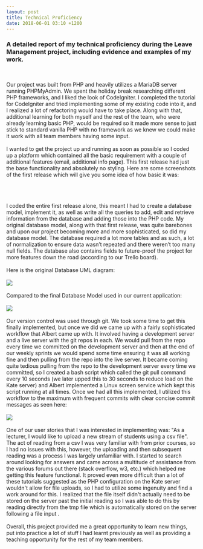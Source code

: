```yaml
---
layout: post
title: Technical Proficiency
date: 2018-06-01 03:10 +1200
---
```


<h3>A detailed report of my technical proficiency during the Leave Management project, including evidence and examples of my work.</h3>
<br />

Our project was built from PHP and heavily utilizes a MariaDB server running PHPMyAdmin. We spent the holiday break researching different PHP frameworks, and I liked the look of CodeIgniter. I completed the tutorial for CodeIgniter and tried implementing some of my existing code into it, and I realized a lot of refactoring would have to take place. Along with that, additional learning for both myself and the rest of the team, who were already learning basic PHP, would be required so it made more sense to just stick to standard vanilla PHP with no framework as we knew we could make it work with all team members having some input.<br /><br />
I wanted to get the project up and running as soon as possible so I coded up a platform which contained all the basic requirement with a couple of additional features (email, additional info page). This first release had just the base functionality and absolutely no styling. Here are some screenshots of the first release which will give you some idea of how basic it was:<br /><br />
<blockquote class="imgur-embed-pub" lang="en" data-id="a/O1Shzg5"><a href="//imgur.com/O1Shzg5"></a></blockquote><script async src="//s.imgur.com/min/embed.js" charset="utf-8"></script><br /><br />
I coded the entire first release alone, this meant I had to create a database model, implement it, as well as write all the queries to add, edit and retrieve information from the database and adding those into the PHP code. My original database model, along with that first release, was quite barebones and upon our project becoming more and more sophisticated, so did my database model. The database required a lot more tables and as such, a lot of normalization to ensure data wasn’t repeated and there weren’t too many null fields. The database also contains fields  to future-proof the project for more features down the road (according to our Trello board).<br /><br />
Here is the original Database UML diagram:<br /><br />
<img src="https://i.imgur.com/Q4XTEft.png"><br /><br />
Compared to the final Database Model used in our current application:<br /><br />
<img src="https://i.imgur.com/NSN2mKL.png"><br /><br />
Our version control was used through git. We took some time to get this finally implemented, but once we did we came up with a fairly sophisticated workflow that Albert came up with. It involved having a development server and a live server with the git repos in each. We would pull from the repo every time we committed on the development server and then at the end of our weekly sprints we would spend some time ensuring it was all working fine and then pulling from the repo into the live server. It became coming quite tedious pulling from the repo to the development server every time we committed, so I created a bash script which called the git pull command every 10 seconds (we later upped this to 30 seconds to reduce load on the Kate server) and Albert implemented a Linux screen service which kept this script running at all times. Once we had all this implemented, I utilized this workflow to the maximum with frequent commits with clear concise commit messages as seen here:<br /><br />
<img src="https://i.imgur.com/GzeETpR.png"><br /><br />
One of our user stories that I was interested in implementing was: "As a lecturer, I would like to upload a new stream of students using a csv file". The act of reading from a csv I was very familiar with from prior courses, so I had no issues with this, however, the uploading and then subsequent reading was a process I was largely unfamiliar with. I started to search around looking for answers and came across a multitude of assistance from the various forums out there (stack overflow, w3, etc.) which helped me getting this feature functional. It proved even more difficult than a lot of these tutorials suggested as the PHP configuration on the Kate server wouldn't allow for file uploads, so I had to utilize some ingenuity and find a work around for this. I realized that the file itself didn't actually need to be stored on the server past the initial reading so I was able to do this by reading directly from the tmp file which is automatically stored on the server following a file input .<br /><br />
Overall, this project provided me a great opportunity to learn new things, put into practice a lot of stuff I had learnt previously as well as providing a teaching opportunity for the rest of my team members.


